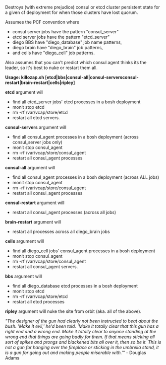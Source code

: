 Destroys (with extreme prejudice) consul or etcd cluster persistent state for a given cf deployment for when those clusters have lost quorum.   

Assumes the PCF convention where 
* consul server jobs have the pattern "consul_server" 
* etcd server jobs have the pattern "etcd_server" 
* diego BBS have "diego_database" job name patterns, 
* diego brain have "diego_brain" job patterns,
* and cells have "diego_cell" job patterns.

Also assumes that you can't predict which consul agent thinks its the leader, so it's best to nuke or restart them all.

**Usage:  killozap.sh [etcd|bbs|consul-all|consul-serversconsul-restart|brain-restart|cells|ripley]**

**etcd** argument will 
* find all etcd_server jobs' etcd processes in a bosh deployment 
* monit stop etcd 
* rm -rf /var/vcap/store/etcd 
* restart all etcd servers.

**consul-servers** argument will
* find all consul_agent processes in a bosh deployment (across consul_server jobs only)
* monit stop consul_agent
* rm -rf /var/vcap/store/consul_agent
* restart all consul_agent processes

**consul-all** argument will 
* find all consul_agent processes in a bosh deployment (across ALL jobs)
* monit stop consul_agent 
* rm -rf /var/vcap/store/consul_agent 
* restart all consul_agent processes

**consul-restart** argument will 
* restart all consul_agent processes (across all jobs)

**brain-restart** argument will 
* restart all processes across all diego_brain jobs

**cells** argument will
* find all diego_cell jobs' consul_agent processes in a bosh deployment
* monit stop consul_agent
* rm -rf /var/vcap/store/consul_agent
* restart all consul_agent servers.

**bbs** argument will
* find all diego_database etcd processes in a bosh deployment
* monit stop etcd
* rm -rf /var/vcap/store/etcd
* restart all etcd processes

**ripley** argument will nuke the site from orbit (aka. all of the above).

*"The designer of the gun had clearly not been instructed to beat about the bush. 'Make it evil,' he'd been told. 'Make it totally clear that this gun has a right end and a wrong end. Make it totally clear to anyone standing at the wrong end that things are going badly for them. If that means sticking all sort of spikes and prongs and blackened bits all over it, then so be it. This is not a gun for hanging over the fireplace or sticking in the umbrella stand, it is a gun for going out and making people miserable with.'"* - Douglas Adams


